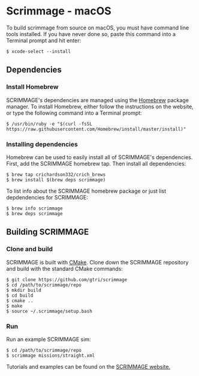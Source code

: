 # Scrimmage - macOS

To build scrimmage from source on macOS, you must have command line tools
installed. If you have never done so, paste this command into a Terminal prompt
and hit enter:

    $ xcode-select --install

## Dependencies

### Install Homebrew

SCRIMMAGE's dependencies are managed using the [Homebrew](https://brew.sh/)
package manager. To install Homebrew, either follow the instructions on the
website, or type the following command into a Terminal prompt:

    $ /usr/bin/ruby -e "$(curl -fsSL https://raw.githubusercontent.com/Homebrew/install/master/install)"

### Installing dependencies

Homebrew can be used to easily install all of SCRIMMAGE's dependencies. First,
add the SCRIMMAGE homebrew tap. Then install all dependencies:

    $ brew tap crichardson332/crich_brews
    $ brew install $(brew deps scrimmage)

To list info about the SCRIMMAGE homebrew package or just list depdendencies
for SCRIMMAGE:

    $ brew info scrimmage
    $ brew deps scrimmage

## Building SCRIMMAGE

### Clone and build

SCRIMMAGE is built with [CMake](https://cmake.org/). Clone down the SCRIMMAGE
repository and build with the standard CMake commands:

    $ git clone https://github.com/gtri/scrimmage
    $ cd /path/to/scrimmage/repo
    $ mkdir build
    $ cd build
    $ cmake ..
    $ make
    $ source ~/.scrimmage/setup.bash

### Run

Run an example SCRIMMAGE sim:

    $ cd /path/to/scrimmage/repo
    $ scrimmage missions/straight.xml

Tutorials and examples can be found on the [SCRIMMAGE website.](http://www.scrimmagesim.org/docs/sphinx/html/index.html)
